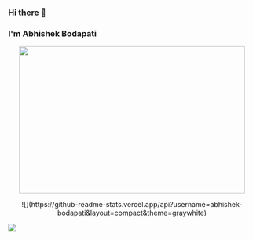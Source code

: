 ### Hi there 👋
### I'm Abhishek Bodapati

<!--
**abhishek-bodapati/abhishek-bodapati** is a ✨ _special_ ✨ repository because its `README.md` (this file) appears on your GitHub profile.

Here are some ideas to get you started:

- 🔭 I’m currently working on ...
- 🌱 I’m currently learning ...
- 👯 I’m looking to collaborate on ...
- 🤔 I’m looking for help with ...
- 💬 Ask me about ...
- 📫 How to reach me: ...
- 😄 Pronouns: ...
- ⚡ Fun fact: ...
-->
<p align="center">
  <img width="460" height="300" src="https://github-readme-stats.vercel.app/api?username=abhishek-bodapati&layout=compact&theme=graywhite">
</p>
<center>![](https://github-readme-stats.vercel.app/api?username=abhishek-bodapati&layout=compact&theme=graywhite)</center>

![](https://github-readme-stats.vercel.app/api/top-langs/?username=abhishek-bodapati&theme=graywhite&layout=compact)
